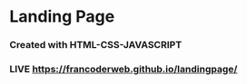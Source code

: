 # Landing Page

### Created with HTML-CSS-JAVASCRIPT

### LIVE https://francoderweb.github.io/landingpage/
